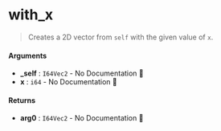 # with\_x

>  Creates a 2D vector from `self` with the given value of `x`.

#### Arguments

- **\_self** : `I64Vec2` \- No Documentation 🚧
- **x** : `i64` \- No Documentation 🚧

#### Returns

- **arg0** : `I64Vec2` \- No Documentation 🚧